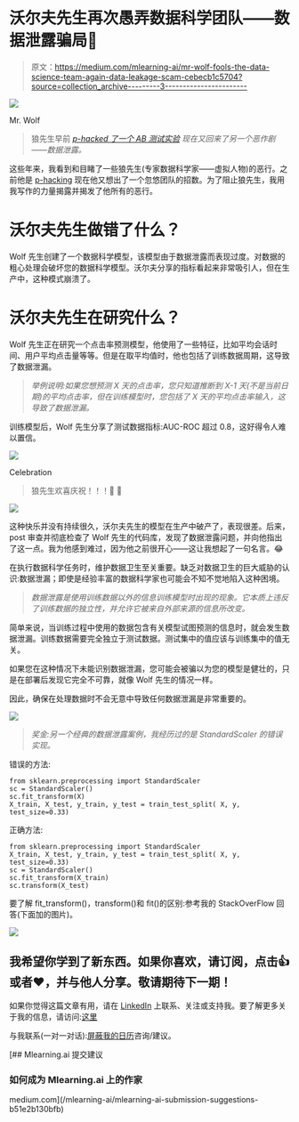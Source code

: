 # 沃尔夫先生再次愚弄数据科学团队——数据泄露骗局🐺

> 原文：<https://medium.com/mlearning-ai/mr-wolf-fools-the-data-science-team-again-data-leakage-scam-cebecb1c5704?source=collection_archive---------3----------------------->

![](img/4b8986498fd00f8729408ec292b8ec8a.png)

Mr. Wolf

> 狼先生早前 [*p-hacked 了一个 AB 测试实验*](https://www.linkedin.com/pulse/mr-wolf-p-hacked-fooled-team-management-learn-ab-testing-uppal/) *现在又回来了另一个恶作剧——数据泄露。*

这些年来，我看到和目睹了一些狼先生(专家数据科学家——虚拟人物)的恶行。之前他是 [p-hacking](https://www.linkedin.com/pulse/mr-wolf-p-hacked-fooled-team-management-learn-ab-testing-uppal/) 现在他又想出了一个忽悠团队的招数。为了阻止狼先生，我用我写作的力量揭露并揭发了他所有的恶行。

# 沃尔夫先生做错了什么？

Wolf 先生创建了一个数据科学模型，该模型由于数据泄露而表现过度。对数据的粗心处理会破坏您的数据科学模型。沃尔夫分享的指标看起来非常吸引人，但在生产中，这种模式崩溃了。

# 沃尔夫先生在研究什么？

Wolf 先生正在研究一个点击率预测模型，他使用了一些特征，比如平均会话时间、用户平均点击量等等。但是在取平均值时，他也包括了训练数据周期，这导致了数据泄漏。

> *举例说明:如果您想预测 X 天的点击率，您只知道推断到 X-1 天(不是当前日期)的平均点击率，但在训练模型时，您包括了 X 天的平均点击率输入，这导致了数据泄漏。*

训练模型后，Wolf 先生分享了测试数据指标:AUC-ROC 超过 0.8，这好得令人难以置信。

![](img/33661e7a02913f57149c2959aac66f9b.png)

Celebration

> 狼先生欢喜庆祝！！！🎊 🎉

![](img/78704daf332951e06d9e914c06976d25.png)

这种快乐并没有持续很久，沃尔夫先生的模型在生产中破产了，表现很差。后来，post 审查并彻底检查了 Wolf 先生的代码库，发现了数据泄露问题，并向他指出了这一点。我为他感到难过，因为他之前很开心——这让我想起了一句名言。😂

在执行数据科学任务时，维护数据卫生至关重要。缺乏对数据卫生的巨大威胁的认识:数据泄漏；即使是经验丰富的数据科学家也可能会不知不觉地陷入这种困境。

> *数据泄露是使用训练数据以外的信息训练模型时出现的现象。它本质上违反了训练数据的独立性，并允许它被来自外部来源的信息所改变。*

简单来说，当训练过程中使用的数据包含有关模型试图预测的信息时，就会发生数据泄漏。训练数据需要完全独立于测试数据。测试集中的值应该与训练集中的值无关。

如果您在这种情况下未能识别数据泄漏，您可能会被骗以为您的模型是健壮的，只是在部署后发现它完全不可靠，就像 Wolf 先生的情况一样。

因此，确保在处理数据时不会无意中导致任何数据泄漏是非常重要的。

![](img/9f6cb0cbfd11cb2cd184692cb48b4b60.png)

> *奖金:另一个经典的数据泄露案例，我经历过的是 StandardScaler 的错误实现。*

错误的方法:

```
from sklearn.preprocessing import StandardScaler
sc = StandardScaler()
sc.fit_transform(X)
X_train, X_test, y_train, y_test = train_test_split( X, y, test_size=0.33)
```

正确方法:

```
from sklearn.preprocessing import StandardScaler
X_train, X_test, y_train, y_test = train_test_split( X, y, test_size=0.33)
sc = StandardScaler()
sc.fit_transform(X_train)
sc.transform(X_test)
```

要了解 fit_transform()，transform()和 fit()的区别:参考我的 StackOverFlow 回答(下面加的图片)。

![](img/02f1ed5aae896fd08d05315c4cd833bd.png)

## 我希望你学到了新东西。如果你喜欢，请订阅，点击👍或者❤️，并与他人分享。敬请期待下一期！

如果你觉得这篇文章有用，请在 [LinkedIn](https://www.linkedin.com/in/shaurya-uppal/) 上联系、关注或支持我。要了解更多关于我的信息，请访问:[这里](https://linktr.ee/shauryauppal)

与我联系(一对一对话):[屏蔽我的日历](https://topmate.io/shaurya)咨询/建议。

[](/mlearning-ai/mlearning-ai-submission-suggestions-b51e2b130bfb) [## Mlearning.ai 提交建议

### 如何成为 Mlearning.ai 上的作家

medium.com](/mlearning-ai/mlearning-ai-submission-suggestions-b51e2b130bfb)